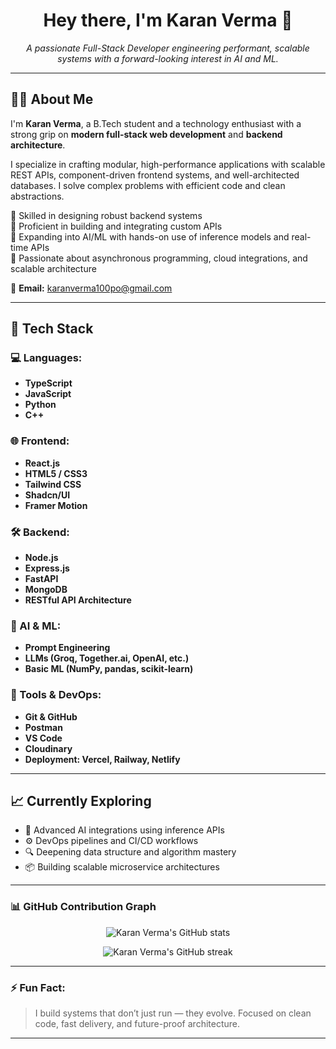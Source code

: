 <h1 align="center">Hey there, I'm Karan Verma 👋</h1>

<p align="center">
  <em>A passionate Full-Stack Developer engineering performant, scalable systems with a forward-looking interest in AI and ML.</em>
</p>

---

## 🧑‍💻 About Me

I'm **Karan Verma**, a B.Tech student and a technology enthusiast with a strong grip on **modern full-stack web development** and **backend architecture**.

I specialize in crafting modular, high-performance applications with scalable REST APIs, component-driven frontend systems, and well-architected databases. I solve complex problems with efficient code and clean abstractions.

🔹 Skilled in designing robust backend systems  
🔹 Proficient in building and integrating custom APIs  
🔹 Expanding into AI/ML with hands-on use of inference models and real-time APIs  
🔹 Passionate about asynchronous programming, cloud integrations, and scalable architecture

📧 **Email:** karanverma100po@gmail.com

---

## 🚀 Tech Stack

### 💻 Languages:
- **TypeScript**
- **JavaScript**
- **Python**
- **C++**

### 🌐 Frontend:
- **React.js**
- **HTML5 / CSS3**
- **Tailwind CSS**
- **Shadcn/UI**
- **Framer Motion**

### 🛠 Backend:
- **Node.js**
- **Express.js**
- **FastAPI**
- **MongoDB**
- **RESTful API Architecture**

### 🧠 AI & ML:
- **Prompt Engineering**
- **LLMs (Groq, Together.ai, OpenAI, etc.)**
- **Basic ML (NumPy, pandas, scikit-learn)**

### 🔧 Tools & DevOps:
- **Git & GitHub**
- **Postman**
- **VS Code**
- **Cloudinary**
- **Deployment: Vercel, Railway, Netlify**

---

## 📈 Currently Exploring
- 🧠 Advanced AI integrations using inference APIs  
- ⚙️ DevOps pipelines and CI/CD workflows  
- 🔍 Deepening data structure and algorithm mastery  
- 📦 Building scalable microservice architectures  

---

### 📊 GitHub Contribution Graph

<p align="center">
  <img src="https://github-readme-stats.vercel.app/api?username=karanVerma1107&show_icons=true&theme=tokyonight" alt="Karan Verma's GitHub stats" />
</p>

<p align="center">
  <img src="https://github-readme-streak-stats.herokuapp.com/?user=karanVerma1107&theme=tokyonight" alt="Karan Verma's GitHub streak" />
</p>

---

### ⚡ Fun Fact:
> I build systems that don’t just run — they evolve. Focused on clean code, fast delivery, and future-proof architecture.

---
